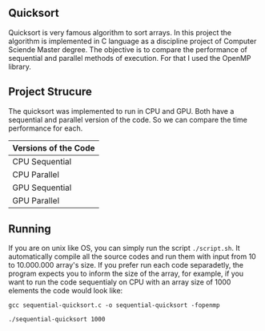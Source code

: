 ## Quicksort

Quicksort is very famous algorithm to sort arrays. In this project the algorithm
is implemented in C language as a discipline project of Computer Sciende Master
degree. The objective is to compare the performance of sequential and parallel
methods of execution. For that I used the OpenMP library.

## Project Strucure

The quicksort was implemented to run in CPU and GPU. Both have a sequential and
parallel version of the code. So we can compare the time performance for each.

| Versions of the Code  |
| --------------------- |
| CPU Sequential        |
| CPU Parallel          |
| GPU Sequential        |
| GPU Parallel          |

## Running

If you are on unix like OS, you can simply run the script ```./script.sh```. It
automatically compile all the source codes and run them with input from 10 to
10.000.000 array's size.
If you prefer run each code separadetly, the program expects you to inform the
size of the array, for example, if you want to run the code sequentialy on CPU
with an array size of 1000 elements the code would look like:

```
gcc sequential-quicksort.c -o sequential-quicksort -fopenmp

./sequential-quicksort 1000
```
